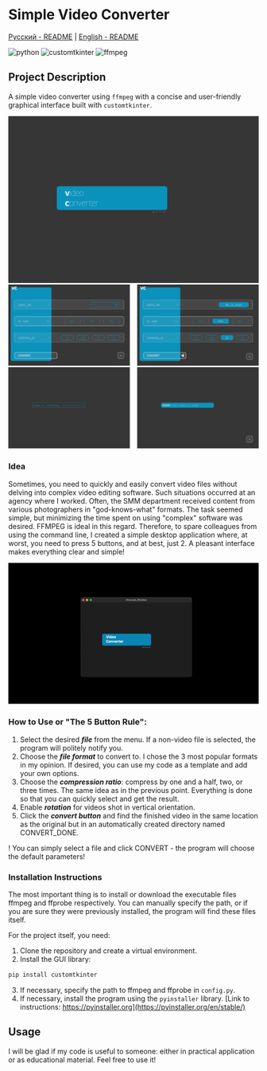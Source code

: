 # Simple Video Converter

[Русский - README](README_ru.md) | [English - README](README.md)

![python](https://img.shields.io/badge/python-3.9%2B-blue)
![customtkinter](https://img.shields.io/badge/customtkinter-5.2.2-blue)
![ffmpeg](https://img.shields.io/badge/ffmpeg-4.1-blue)

## Project Description

A simple video converter using `ffmpeg` with a concise and user-friendly graphical interface built with `customtkinter`.

![pic](static_readme/vc_pre.png)
![pic](static_readme/vc_main.png)
![pic](static_readme/vc_process.png)

### Idea

Sometimes, you need to quickly and easily convert video files without delving into complex video editing software. Such situations occurred at an agency where I worked. Often, the SMM department received content from various photographers in "god-knows-what" formats. The task seemed simple, but minimizing the time spent on using "complex" software was desired. FFMPEG is ideal in this regard. Therefore, to spare colleagues from using the command line, I created a simple desktop application where, at worst, you need to press 5 buttons, and at best, just 2. A pleasant interface makes everything clear and simple!

![pic](static_readme/screenshot.gif)

### How to Use or "The 5 Button Rule":

1. Select the desired ***file*** from the menu. If a non-video file is selected, the program will politely notify you.
2. Choose the ***file format*** to convert to. I chose the 3 most popular formats in my opinion. If desired, you can use my code as a template and add your own options.
3. Choose the ***compression ratio***: compress by one and a half, two, or three times. The same idea as in the previous point. Everything is done so that you can quickly select and get the result.
4. Enable ***rotation*** for videos shot in vertical orientation.
5. Click the ***convert button*** and find the finished video in the same location as the original but in an automatically created directory named CONVERT_DONE.

! You can simply select a file and click CONVERT - the program will choose the default parameters!

### Installation Instructions

The most important thing is to install or download the executable files ffmpeg and ffprobe respectively. You can manually specify the path, or if you are sure they were previously installed, the program will find these files itself.

For the project itself, you need:

1. Clone the repository and create a virtual environment.
2. Install the GUI library:

```bash
pip install customtkinter
```

3. If necessary, specify the path to ffmpeg and ffprobe in `config.py`.
4. If necessary, install the program using the `pyinstaller` library.
[Link to instructions:  https://pyinstaller.org](https://pyinstaller.org/en/stable/)

## Usage

I will be glad if my code is useful to someone: either in practical application or as educational material. 
Feel free to use it!